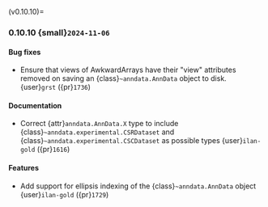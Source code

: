 (v0.10.10)=
### 0.10.10 {small}`2024-11-06`

#### Bug fixes

- Ensure that views of AwkwardArrays have their "view" attributes removed on saving an {class}`~anndata.AnnData` object
  to disk. {user}`grst` ({pr}`1736`)

#### Documentation

- Correct {attr}`anndata.AnnData.X` type to include {class}`~anndata.experimental.CSRDataset` and {class}`~anndata.experimental.CSCDataset` as possible types {user}`ilan-gold` ({pr}`1616`)

#### Features

- Add support for ellipsis indexing of the {class}`~anndata.AnnData` object {user}`ilan-gold` ({pr}`1729`)

